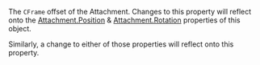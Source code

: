 The `CFrame` offset of the Attachment. Changes to this property will
reflect onto the [Attachment.Position](https://create.roblox.com/docs/reference/engine/classes/Attachment#Position) & [Attachment.Rotation](https://create.roblox.com/docs/reference/engine/classes/Attachment#Rotation)
properties of this object.

Similarly, a change to either of those properties will reflect onto this
property.